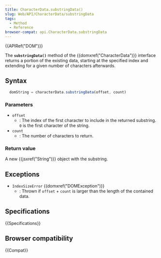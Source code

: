 ```yaml
---
title: CharacterData.substringData()
slug: Web/API/CharacterData/substringData
tags:
  - Method
  - Reference
browser-compat: api.CharacterData.substringData
---
```

{{APIRef("DOM")}}

The **`substringData()`** method of the {{domxref("CharacterData")}} interface
returns a portion of the existing data,
starting at the specified index
and extending for a given number of characters afterwards.

## Syntax

```js
  domString = characterData.substringData(offset, count)
```

### Parameters

- `offset`
  - : The index of the first character to include in the returned substring.
    `0` is the first character of the string.
- `count`
  - : The number of characters to return.

### Return value

A new {{jsxref("String")}} object with the substring.

## Exceptions

- `IndexSizeError` {{domxref("DOMException")}}
  - : Thrown if `offset` + `count` is larger than the length of the contained data.

## Specifications

{{Specifications}}

## Browser compatibility

{{Compat}}
